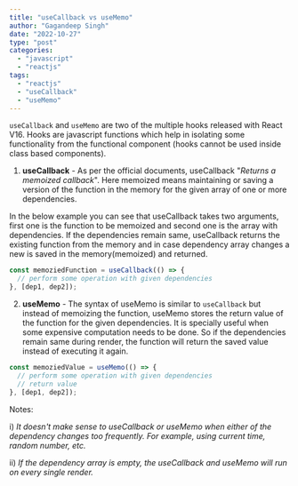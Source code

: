 ```yaml
---
title: "useCallback vs useMemo"
author: "Gagandeep Singh"
date: "2022-10-27"
type: "post"
categories:
  - "javascript"
  - "reactjs"
tags:
  - "reactjs"
  - "useCallback"
  - "useMemo"
---
```


`useCallback` and `useMemo` are two of the multiple hooks released with React V16. Hooks are javascript functions which help in isolating some functionality from the functional component (hooks cannot be used inside class based components).

1. **useCallback** - As per the official documents, useCallback "_Returns a memoized callback_". Here memoized means maintaining or saving a version of the function in the memory for the given array of one or more dependencies.

In the below example you can see that useCallback takes two arguments, first one is the function to be memoized and second one is the array with dependencies. If the dependencies remain same, useCallback returns the existing function from the memory and in case dependency array changes a new is saved in the memory(memoized) and returned.

```javascript
const memoziedFunction = useCallback(() => {
  // perform some operation with given dependencies
}, [dep1, dep2]);
```

2. **useMemo** - The syntax of useMemo is similar to `useCallback` but instead of memoizing the function, useMemo stores the return value of the function for the given dependencies. It is specially useful when some expensive computation needs to be done. So if the dependencies remain same during render, the function will return the saved value instead of executing it again.

```javascript
const memoziedValue = useMemo(() => {
  // perform some operation with given dependencies
  // return value
}, [dep1, dep2]);
```

Notes:

i) _It doesn't make sense to useCallback or useMemo when either of the dependency changes too frequently. For example, using current time, random number, etc._

ii) _If the dependency array is empty, the useCallback and useMemo will run on every single render._
